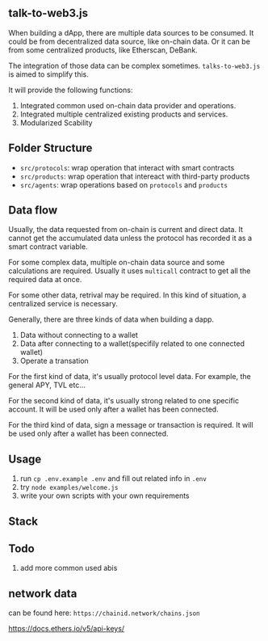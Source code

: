 ## talk-to-web3.js

When building a dApp, there are multiple data sources to be consumed. It could be from decentralized data source, like on-chain data. Or it can be from some centralized products, like Etherscan, DeBank.

The integration of those data can be complex sometimes. `talks-to-web3.js` is aimed to simplify this.

It will provide the following functions:

  1. Integrated common used on-chain data provider and operations.
  2. Integrated multiple centralized existing products and services.
  3. Modularized Scability

## Folder Structure

* `src/protocols`: wrap operation that interact with smart contracts
* `src/products`: wrap operation that intereact with third-party products  
* `src/agents`: wrap operations based on `protocols` and `products`

## Data flow

Usually, the data requested from on-chain is current and direct data. It cannot get the accumulated data unless the protocol has recorded it as a smart contract variable.

For some complex data, multiple on-chain data source and some calculations are required. Usually it uses `multicall` contract to get all the required data at once.

For some other data, retrival may be required. In this kind of situation, a centralized service is necessary.


Generally, there are three kinds of data when building a dapp.
  1. Data without connecting to a wallet
  2. Data after connecting to a wallet(specifily related to one connected wallet)
  3. Operate a transation

For the first kind of data, it's usually protocol level data. For example, the general APY, TVL etc...

For the second kind of data, it's usually strong related to one specific account. It will be used only after a wallet has been connected.

For the third kind of data, sign a message or transaction is required. It will be used only after a wallet has been connected.


## Usage

1. run `cp .env.example .env` and fill out related info in `.env`
2. try `node examples/welcome.js`
3. write your own scripts with your own requirements

## Stack

## Todo

1. add more common used abis

## network data

can be found here: `https://chainid.network/chains.json`



<https://docs.ethers.io/v5/api-keys/>
